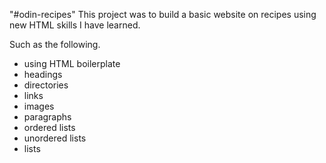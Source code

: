 "#odin-recipes" 
This project was to build a basic website on recipes using new HTML skills I have learned.

Such as the following.

- using HTML boilerplate
- headings 
- directories
- links
- images 
- paragraphs 
- ordered lists 
- unordered lists 
- lists 